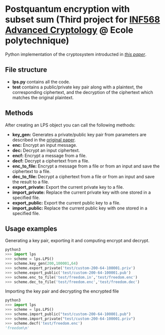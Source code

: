 # Postquantum encryption with subset sum (Third project for [INF568 Advanced Cryptology](https://moodle.polytechnique.fr/course/view.php?id=2655) @ Ecole polytechnique)

Python implementation of the cryptosystem introducted in *[this paper](https://eprint.iacr.org/2009/576)*.

## File structure

* **lps.py** contains all the code.  
* **test** contains a public/private key pair along with a plaintext, the corresponding ciphertext, and the decryption of the ciphertext which matches the original plaintext.  

## Methods

After creating an LPS object you can call the following methods:
* **key_gen:** Generates a private/public key pair from parameters are described in the [original paper](https://eprint.iacr.org/2009/576).
* **enc:** Encrypt an input message.
* **dec:** Decrypt an input ciphertext.
* **encf:** Encrypt a message from a file.
* **decf:** Decrypt a ciphertext from a file.
* **enc_to_file:** Encrypt a message from a file or from an input and save the ciphertext to a file.
* **dec_to_file:** Decrypt a ciphertext from a file or from an input and save the result to a file.
* **export_private:** Export the current private key to a file.
* **import_private:** Replace the current private key with one stored in a specified file.
* **export_public:** Export the current public key to a file.
* **import_public:** Replace the current public key with one stored in a specified file.

## Usage examples

Generating a key pair, exporting it and computing encrypt and decrypt.  
```python
python3
>>> import lps
>>> scheme = lps.LPS()
>>> scheme.key_gen(200,100001,64)
>>> scheme.export_private('test/custom-200-64-100001.priv')
>>> scheme.export_public('test/custom-200-64-100001.pub')
>>> scheme.enc_to_file('test/freedom.in','test/freedom.enc')
>>> scheme.dec_to_file('test/freedom.enc','test/freedom.dec')
```

Importing the key pair and decrypting the encrypted file  
```python
python3
>>> import lps
>>> scheme = lps.LPS()
>>> scheme.import_public("test/custom-200-64-100001.pub")
>>> scheme.import_private("test/custom-200-64-100001.priv")
>>> scheme.decf('test/freedom.enc')
'freedom\n'
```
